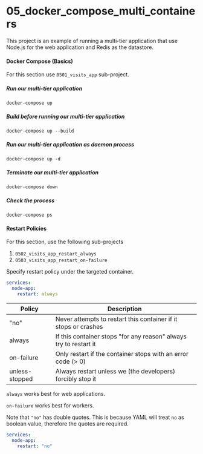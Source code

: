 
# 05_docker_compose_multi_containers

This project is an example of running a multi-tier application that use Node.js for the web application and Redis as the datastore.

#### Docker Compose (Basics)
For this section use `0501_visits_app` sub-project.

##### Run our multi-tier application
```console
docker-compose up
```

##### Build before running our multi-tier application
```console
docker-compose up --build
```

##### Run our multi-tier application as daemon process
```console
docker-compose up -d
```

##### Terminate our multi-tier application
```console
docker-compose down
```

##### Check the process
```console
docker-compose ps
```

#### Restart Policies
For this section, use the following sub-projects
1. `0502_visits_app_restart_always`
2. `0503_visits_app_restart_on-failure`

Specify restart policy under the targeted container.

```yaml
services:
  node-app:
    restart: always
```

| Policy | Description |
|---|---|
| "no" | Never attempts to restart this container if it stops or crashes |
| always | If this container stops "for any reason" always try to restart it |
| on-failure | Only restart if the container stops with an error code (> 0) |
| unless-stopped | Always restart unless we (the developers) forcibly stop it |

`always` works best for web applications.

`on-failure` works best for workers.

Note that `"no"` has double quotes. This is because YAML will treat `no` as boolean value, therefore the quotes are required.

```yaml
services:
  node-app:
    restart: "no"
```
